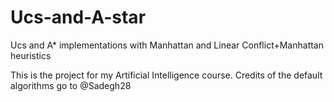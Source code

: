 # Ucs-and-A-star
Ucs and A* implementations with Manhattan and Linear Conflict+Manhattan heuristics


This is the project for my Artificial Intelligence course.
Credits of the default algorithms go to @Sadegh28
